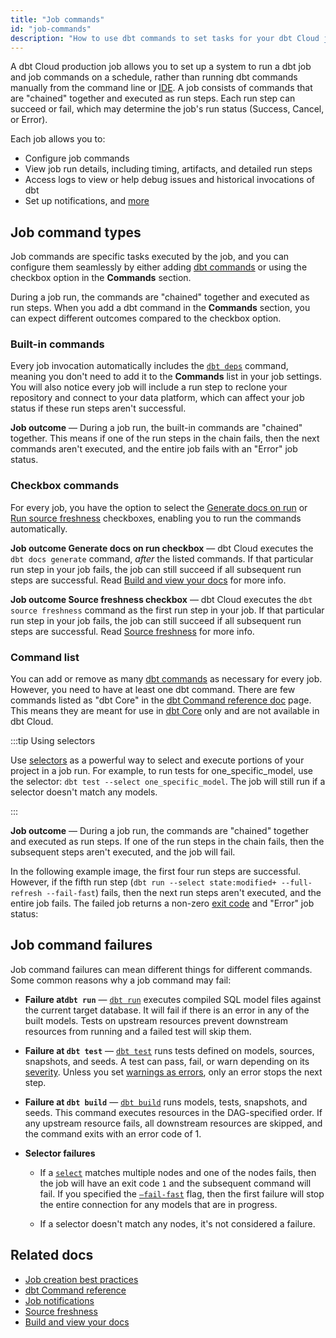 ```yaml
---
title: "Job commands"
id: "job-commands"
description: "How to use dbt commands to set tasks for your dbt Cloud jobs."
---
```


A dbt Cloud production job allows you to set up a system to run a dbt job and job commands on a schedule, rather than running dbt commands manually from the command line or [IDE](/docs/cloud/dbt-cloud-ide/develop-in-the-cloud). A job consists of commands that are "chained" together and executed as run steps. Each run step can succeed or fail, which may determine the job's run status (Success, Cancel, or Error). 

Each job allows you to:

- Configure job commands
- View job run details, including timing, artifacts, and detailed run steps
- Access logs to view or help debug issues and historical invocations of dbt
- Set up notifications, and [more](/docs/deploy/deployments#dbt-cloud)

## Job command types

Job commands are specific tasks executed by the job, and you can configure them seamlessly by either adding [dbt commands](/reference/dbt-commands) or using the checkbox option in the **Commands** section. 

During a job run, the commands are "chained" together and executed as run steps. When you add a dbt command in the **Commands** section, you can expect different outcomes compared to the checkbox option.

<Lightbox src ="/img/docs/dbt-cloud/using-dbt-cloud/job-commands.gif" width="85%" title="Configuring checkbox and commands list"/>


### Built-in commands

Every job invocation automatically includes the [`dbt deps`](/reference/commands/deps) command, meaning you don't need to add it to the **Commands** list in your job settings.  You will also notice every job will include a run step to reclone your repository and connect to your data platform, which can affect your job status if these run steps aren't successful.

**Job outcome** &mdash; During a job run, the built-in commands are "chained" together.  This means if one of the run steps in the chain fails, then the next commands aren't executed, and the entire job fails with an "Error" job status.


<Lightbox src="/img/docs/dbt-cloud/using-dbt-cloud/fail-dbtdeps.jpg" width="85%" title="A failed job that had an error during the dbt deps run step."/>

### Checkbox commands

For every job, you have the option to select the [Generate docs on run](/docs/collaborate/build-and-view-your-docs) or [Run source freshness](/docs/deploy/source-freshness) checkboxes, enabling you to run the commands automatically. 

**Job outcome Generate docs on run checkbox** &mdash; dbt Cloud executes the `dbt docs generate` command, _after_ the listed commands. If that particular run step in your job fails, the job can still succeed if all subsequent run steps are successful. Read [Build and view your docs](/docs/collaborate/build-and-view-your-docs) for more info.

**Job outcome Source freshness checkbox** &mdash; dbt Cloud executes the `dbt source freshness` command as the first run step in your job. If that particular run step in your job fails, the job can still succeed if all subsequent run steps are successful. Read [Source freshness](/docs/deploy/source-freshness) for more info.

### Command list

You can add or remove as many [dbt commands](/reference/dbt-commands) as necessary for every job. However, you need to have at least one dbt command. There are few commands listed as "dbt Core" in the [dbt Command reference doc](/reference/dbt-commands) page. This means they are meant for use in [dbt Core](/docs/core/about-dbt-core) only and are not available in dbt Cloud.


:::tip Using selectors

Use [selectors](/reference/node-selection/syntax) as a powerful way to select and execute portions of your project in a job run. For example, to run tests for one_specific_model, use the selector: `dbt test --select one_specific_model`. The job will still run if a selector doesn't match any models. 

:::
   
    
**Job outcome**  &mdash;  During a job run, the commands are "chained" together and executed as run steps. If one of the run steps in the chain fails, then the subsequent steps aren't executed, and the job will fail.

In the following example image, the first four run steps are successful. However, if the fifth run step (`dbt run --select state:modified+ --full-refresh --fail-fast`) fails, then the next run steps aren't executed, and the entire job fails. The failed job returns a non-zero [exit code](/reference/exit-codes) and "Error" job status:

<Lightbox src ="/img/docs/dbt-cloud/using-dbt-cloud/skipped-jobs.jpg" width="85%" title="A failed job run that had an error during a run step"/>

## Job command failures

Job command failures can mean different things for different commands. Some common reasons why a job command may fail:

- **Failure at`dbt run`** &mdash; [`dbt run`](/reference/commands/run) executes compiled SQL model files against the current target database. It will fail if there is an error in any of the built models. Tests on upstream resources prevent downstream resources from running and a failed test will skip them.

- **Failure at `dbt test`** &mdash;  [`dbt test`](/reference/commands/test) runs tests defined on models, sources, snapshots, and seeds. A test can pass, fail, or warn depending on its [severity](reference/resource-configs/severity). Unless you set [warnings as errors](/reference/global-configs/warnings), only an error stops the next step. 

- **Failure at `dbt build`** &mdash; [`dbt build`](/reference/commands/build) runs models, tests, snapshots, and seeds. This command executes resources in the DAG-specified order. If any upstream resource fails, all downstream resources are skipped, and the command exits with an error code of 1.

- **Selector failures**
   - If a [`select`](/reference/node-selection/set-operators) matches multiple nodes and one of the nodes fails, then the job will have an exit code `1` and the subsequent command will fail. If you specified the [`—fail-fast`](/reference/global-configs/failing-fast) flag, then the first failure will stop the entire connection for any models that are in progress. 

   - If a selector doesn't match any nodes, it's not considered a failure.


## Related docs
- [Job creation best practices](https://discourse.getdbt.com/t/job-creation-best-practices-in-dbt-cloud-feat-my-moms-lasagna/2980)
- [dbt Command reference](/reference/dbt-commands)
- [Job notifications](/docs/deploy/job-notifications)
- [Source freshness](/docs/deploy/source-freshness)
- [Build and view your docs](/docs/collaborate/build-and-view-your-docs)

